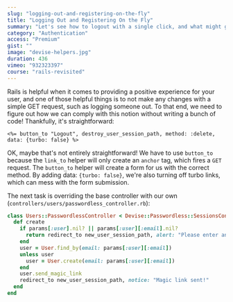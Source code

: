 ```yaml
---
slug: "logging-out-and-registering-on-the-fly"
title: "Logging Out and Registering On the Fly"
summary: "Let's see how to logout with a single click, and what might get in our way. We'll also ensure that users can register on the fly."
category: "Authentication"
access: "Premium"
gist: ""
image: "devise-helpers.jpg"
duration: 436
vimeo: "932323397"
course: "rails-revisited"
---
```


Rails is helpful when it comes to providing a positive experience for your user, and one of those helpful things is to not make any changes with a simple GET request, such as logging someone out. To that end, we need to figure out how we can comply with this notion without writing a bunch of code! Thankfully, it's straightforward:

```erb
<%= button_to "Logout", destroy_user_session_path, method: :delete, data: {turbo: false} %>
```

OK, maybe that's not entirely straightforward! We have to use `button_to` because the `link_to` helper will only create an `anchor` tag, which fires a `GET` request. The `button_to` helper will create a form for us with the correct method. By adding data: `{turbo: false}`, we're also turning off turbo links, which can mess with the form submission.

The next task is overriding the base controller with our own (`controllers/users/passwordless_controller.rb`):

```ruby
class Users::PasswordlessController < Devise::Passwordless::SessionsController
  def create
    if params[:user].nil? || params[:user][:email].nil?
      return redirect_to new_user_session_path, alert: "Please enter an email address"
    end
    user = User.find_by(email: params[:user][:email])
    unless user
      user = User.create(email: params[:user][:email])
    end
    user.send_magic_link
    redirect_to new_user_session_path, notice: "Magic link sent!"
  end
end
```
